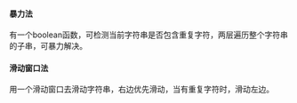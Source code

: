 #### 暴力法
有一个boolean函数，可检测当前字符串是否包含重复字符，两层遍历整个字符串的子串，可暴力解决。
#### 滑动窗口法
用一个滑动窗口去滑动字符串，右边优先滑动，当有重复字符时，滑动左边。